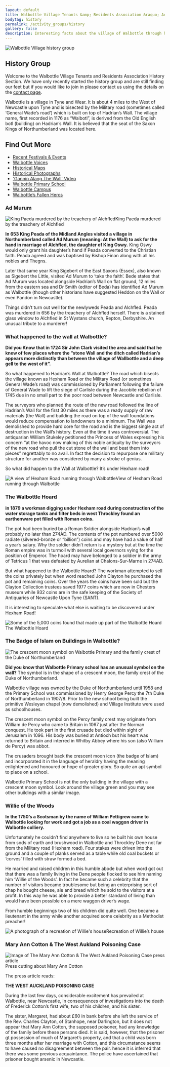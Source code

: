 ```yaml
---
layout: default
title: Walbottle Village Tenants &amp; Residents Association &raquo; Activity Groups &raquo; History Group
bodytag: history
permalink: /activity_groups/history
gallery: false
description: Interesting facts about the village of Walbottle through history, Ad Murum, Hadrian's Walland the Walbottle Hoard.
---
```


<div class="container-fluid">
	<div class="row">
		<div class="mastImg">
			<img src="/assets/images/mastheadImg-history.jpg" class="img-responsive" alt="Walbottle Village history group"/>
		</div>
	</div>
</div>

<div class="container-fluid historyBG"> <!-- container-fluid -->
	<div class="row"> <!-- row -->
		<div class="col-sm-1 col-xs-0"></div>
		<div class="col-sm-10 col-xs-12 mainPanel">
			<div class="row">
				<div class="col-lg-9 col-md-8 col-xs-12 historyIntro">
					<h2>History Group</h2>
					<p>Welcome to the Walbottle Village Tenants and Residents Association History Section. We have only recently started the history group and are still finding our feet but if you would like to join in please contact us using the details on the <a href="/contact/" title="visit the contact page" taget="_self">contact page</a>.</p>
					<p>Walbottle is a village in Tyne and Wear. It is about 4 miles to the West of Newcastle upon Tyne and is bisected by the Military road (sometimes called ‘General Wade’s road’) which is built on top of Hadrian’s Wall.  The village name, first recorded in 1176 as “Walbotl”, is derived from the Old English botl (building) on Hadrian’s Wall. It is believed that the seat of the Saxon Kings of Northumberland was located here.</p>
				</div>
				<div class="col-lg-3 col-md-4 col-xs-12">
					<h2>Find Out More</h2>
					<ul>
						<li><a href="/history/festivals/" title="recent festivals and events in Walbottle" target="_self" class="h-festival" accessKey="7"><span class="glyphicon glyphicon-triangle-right"></span> Recent Festivals &amp; Events</a></li>
						<li><a href="/history/voices/" title="Walbottle Voices" target="_self" class="h-voices" accessKey="8"><span class="glyphicon glyphicon-triangle-right"></span> Walbottle Voices</a></li>
						<li><a href="/history/maps/" title="maps of Walbottle village" target="_self" class="h-maps" accessKey="9"><span class="glyphicon glyphicon-triangle-right"></span> Historical Maps</a></li>
						<li><a href="/history/photos/" title="old photographs of Walbottle village" target="_self" class="h-photos" accessKey="0"><span class="glyphicon glyphicon-triangle-right"></span> Historical Photographs</a></li>
						<li><a href="https://vimeo.com/709216683/74c9965223" title="wath the 'Gannin Alang The Wall' Video in a new tab / window" target="_blank" class="h-gannin" accessKey=""><span class="glyphicon glyphicon-triangle-right"></span> 'Gannin Alang The Wall' Video</a></li>
						<li><a href="/history/schools/walbottle-campus/" title="about Walbottle primary school" target="_self" class="h-primary" accessKey="-"><span class="glyphicon glyphicon-triangle-right"></span> Walbottle Primary School</a></li>
						<li><a href="/history/schools/primary/" title="about Walbottle campus" target="_self" class="h-campus" accessKey="="><span class="glyphicon glyphicon-triangle-right"></span> Walbottle Campus</a></li>
						<li><a href="/history/heros/" title="about Walbottle's fallen heros'" target="_self" class="h-heros" accessKey="_"><span class="glyphicon glyphicon-triangle-right"></span> Walbottle&rsquo;s Fallen Heros</a></li>
					</ul>
				</div>
			</div> <!-- row -->
			<div class="row">
				<div class="col-xs-12 line">
					<h3>Ad Murum</h3>
				</div>
				<div class="col-lg-3 col-md-4 col-xs-12">
					<img src="/assets/images/kingPaeda.jpg" alt="King Paeda murdered by the treachery of Alchfled" class="img-responsive"><caption>King Paeda murdered by the treachery of Alchfled</caption>
				</div>
				<div class="col-lg-9 col-md-8 col-xs-12">
					<p><strong>In 653 King Peada of the Midland Angles visited a village in Northumberland called Ad Murum (meaning: At the Wall) to ask for the hand in marriage of Alchfled, the daughter of King Oswy.</strong> King Oswy would only grant his daughter’s hand if Peada converted to the Christian faith. Peada agreed and was baptised by Bishop Finan along with all his nobles and Thegns.</p>
					<p>Later that same year King Sigebert of the East Saxons (Essex), also known as Sigebert the Little, visited Ad Murum to ‘take the faith’. Bede states that Ad Murum was located alongside Hadrian’s Wall on flat ground, 12 miles from the eastern sea and Dr Smith (editor of Beda) has identified Ad Murum as Walbottle (though other historians have suggested Heddon on the Wall or even Pandon in Newcastle).</p>
					<p>Things didn’t turn out well for the newlyweds Peada and Alchfled. Peada was murdered in 656 by the treachery of Alchfled herself. There is a stained glass window to Alchfled in St Wystans church, Repton, Derbyshire. An unusual tribute to a murderer!</p>
				</div>
			</div> <!-- row -->
			<div class="row">
				<div class="col-xs-12 line">
					<h3>What happened to the wall at Walbottle?</h3>
				</div>
				<div class="col-lg-9 col-md-8 col-xs-12">
					<p><strong>Did you Know that in 1724 Sir John Clark visited the area and said that he knew of few places where the “stone Wall and the ditch called Hadrian’s appears more distinctly than between the village of Wallbottle and a deep gell to the west of it”.</strong></p>
					<p>So what happened to Hadrian’s Wall at Walbottle? The road which bisects the village known as Hexham Road or the Military Road (or sometimes General Wade’s road) was commissioned by Parliament following the failure of General Wade to lift the siege of Carlisle during the Jacobite rebellion of 1745 due in no small part to the poor road between Newcastle and Carlisle.</p>
					<p>The surveyors who planned the route of the new road followed the line of Hadrian’s Wall for the first 30 miles as there was a ready supply of raw materials (the Wall) and building the road on top of the wall foundations would reduce compensation to landowners to a minimum. The Wall was demolished to provide hard core for the road and is the biggest single act of destruction in the Wall’s history. Even at the time it was controversial. The antiquarian William Stukeley petitioned the Princess of Wales expressing his concern “at the havoc now making of this noble antiquity by the surveyors of the new road who pull the cut stone of the wall and beat them into pieces” regrettably to no avail. In fact the decision to repurpose one military structure for another was considered by many a stroke of genius.</p>
					<p>So what did happen to the Wall at Walbottle? It’s under Hexham road!</p>
				</div>
				<div class="col-lg-3 col-md-4 col-xs-12">
					<img src="/assets/images/hexhamRoad.jpg" alt="A view of Hexham Road running through Walbottle" class="img-responsive"><caption>View of Hexham Road running through Walbottle</caption>
				</div>
			</div> <!--/row -->
			<div class="row">
				<div class="col-xs-12 line">
					<h3>The Walbottle Hoard</h3>
				</div>
				<div class="col-lg-9 col-md-8 col-xs-12">
					<p><strong>in 1879 a workman digging under Hexham road during construction of the water storage tanks and filter beds in west Throckley found an earthenware pot filled with Roman coins.</strong></p>
					<p>The pot had been buried by a Roman Soldier alongside Hadrian’s wall probably no later than 274AD. The contents of the pot numbered over 5000 radiate (silvered-bronze or “billion”) coins and may have had a value of half a year’s salary. Why the soldier didn’t return is a mystery but at the time the Roman empire was in turmoil with several local governors vying for the position of Emperor. The hoard may have belonged to a soldier in the army of Tetricus 1 that was defeated by Aurelian at Chalons-Sur-Marne in 274AD.</p>
					<p>But what happened to the Walbottle Hoard? The workman attempted to sell the coins privately but when word reached John Clayton he purchased the pot and remaining coins. Over the years the coins have been sold but the Clayton Collection trustees saved 1977 coins which are now in Chesters museum while 932 coins are in the safe keeping of the Society of Antiquaries of Newcastle Upon Tyne (SANT).</p>
					<p>It is interesting to speculate what else is waiting to be discovered under Hexham Road!</p>
				</div>
				<div class="col-lg-3 col-md-4 col-xs-12">
					<img src="/assets/images/walbottleHoard.jpg" alt="Some of the 5,000 coins found that made up part of the Walbottle Hoard" class="img-responsive"><caption>The Walbottle Hoard</caption>
				</div>
			</div> <!--/row -->
			<div class="row">
				<div class="col-xs-12 line">
					<h3>The Badge of Islam on Buildings in Walbottle?</h3>
				</div>
				<div class="col-lg-3 col-md-4 col-xs-12">
					<img src="/assets/images/badgesOfIslam.jpg" alt="The crescent moon symbol on Walbottle Primary and the family crest of the Duke of Northumberland" class="img-responsive">
				</div>
				<div class="col-lg-9 col-md-8 col-xs-12">
					<p><strong>Did you know that Walbottle Primary school has an unusual symbol on the wall?</strong> The symbol is in the shape of  a crescent moon, the family crest of the Duke of Northumberland.</p>
					<p>Walbottle village was owned by the Duke of Northumberland until 1958 and the Primary School was commissioned by Henry George Percy the 7th Duke of Northumberland in 1907/8. Prior to the new school being built the primitive Wesleyan chapel (now demolished) and Village Institute were used as schoolhouses.</p>
					<p>The crescent moon symbol on the Percy family crest may originate from William de Percy who came to Britain in 1067 just after the Norman conquest. He took part in the first crusade but died within sight of Jerusalem in 1096.  His body was buried at Antioch but his heart was returned to Britain and interred in Whitby Abbey where his son (also William de Percy) was abbot.</p>
					<p>The crusaders brought back the crescent moon icon (the badge of Islam) and incorporated it in the language of heraldry having the meaning enlightened and honoured or hope of greater glory. So quite an apt symbol to place on a school.</p>
					<p>Walbottle Primary School is not the only building in the village with a crescent moon symbol.  Look around the village green and you may see other buildings with a similar image.</p>
				</div>
			</div> <!--/row -->
			<div class="row">
				<div class="col-xs-12 line">
					<h3>Willie of the Woods</h3>
				</div>
				<div class="col-lg-9 col-md-8 col-xs-12">
					<p><strong>In the 1750’s a Scotsman by the name of William Pettigrew came to Walbottle looking for work and got a job as a coal waggon driver in Walbottle colliery.</strong></p>
					<p>Unfortunately he couldn’t find anywhere to live so he built his own house from sods of earth and brushwood in Walbottle and Throckley Dene not far from the Military road (Hexham road). Four stakes were driven into the ground and a couple of planks served as a table while old coal buckets or ‘corves’ filled with straw formed a bed.</p>
					<p>He married and raised children in this humble abode but when word got out that there was a family living in the Dene people flocked to see him naming him ‘Willie of the Woods’. In fact he became such a celebrity that the number of visitors became troublesome but being an enterprising sort of chap he bought cheese, ale and bread which he sold to the visitors at a profit. In this way he was able to provide a better standard of living than would have been possible on a mere waggon driver’s wage.</p>
					<p>From humble beginnings two of his children did quite well. One became a lieutenant in the army while another acquired some celebrity as a Methodist preacher!</p>
				</div>
				<div class="col-lg-3 col-md-8 col-xs-12">
					<img src="/assets/images/willie-woods.jpg" alt="A photograph of a recreation of Willie's house" class="img-responsive"><caption>Recreation of Willie’s house</caption>
				</div>
			</div> <!--/row -->
			<div class="row">
				<div class="col-xs-12 line">
					<h3>Mary Ann Cotton &amp; The West Aukland Poisoning Case</h3>
				</div>
				<div class="col-md-4 col-xs-12">
					<img src="/assets/images/mary-ann-cotton.jpg" alt="Image of The Mary Ann Cotton &amp; The West Aukland Poisoning Case press article" class="img-responsive"><caption>Press cutting about Mary Ann Cotton</caption>
				</div>
				<div class="col-md-8 col-xs-12">
					<p>The press article reads:</p>
					<p><strong>THE WEST AUCKLAND POISONING CASE</strong></p>
					<p>During the last few days, considerable excitement has prevailed at Walbottle, near Newcastle, in consequences of investigations into the death of Frederick Cotton’s first wife, two of his children, and his sister.</p>
					<p>The sister, Margaret, had about £60 in bank before she left the service of the Rev. Charles Clayton, of Stanhope, near Darlington, but it does not appear that Mary Ann Cotton, the supposed poisoner, had any knowledge of the family before these persons died. It is said, however, that the prisoner gt possession of much of Margaret’s property, and that a child was born three months after her marriage with Cotton, and this circumstance seems to have caused no disagreement between the pair. hence it is inferred that there was some previous acquaintance. The police have ascertained that prisoner bought arsenic in Newcastle.</p>
				</div>
			</div> <!--/row -->
		</div> <!--/mainPanel -->
		<div class="col-sm-1 col-xs-0"></div>
	</div> <!--/row -->
</div> <!--/container-fluid -->
